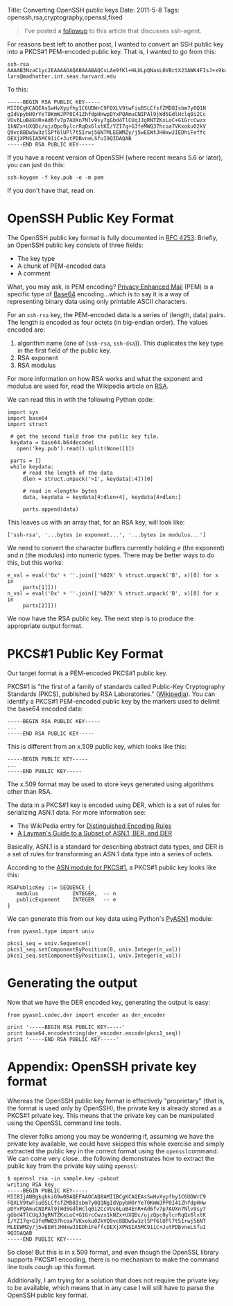 Title: Converting OpenSSH public keys
Date: 2011-5-8
Tags: openssh,rsa,cryptography,openssl,fixed

> I've posted a
> [followup](/posts/signing-data-with-ssh-agent)
> to this article that discusses ssh-agent.

For reasons best left to another post, I wanted to convert an SSH public
key into a PKCS\#1 PEM-encoded public key. That is, I wanted to go from
this:

    ssh-rsa AAAAB3NzaC1yc2EAAAADAQABAAABAQCxLAe9fKl+HLULpQNasL0VBctX23AWK4FIsJ+x9kwPwixubvLRDU2Ah1WnJsfSth5PQqZYk8/QjjVmF92kcfCkNjE9ACa4I0g8CX2NZ3kZ2UdyWrSLYJxVSzou4HgSdH4B3p+/unsBRefs2W/2zLuAZt3hOUJSokmBE1NkrEugL4bUatwLDPHWQ1nH5RdANz+6PNClzTKVytGpDHqXG0oj9hkjur4bd94xZDfuFyhrtUrGiS7TaRVD29zwEPDnDfOVI9/qVQ+Xu3kivCPno1MwsQRYxnL+PnAQRa0kcfHAkgQOGIV599wMReNc81IgDkwL3WIL4m608MG+d4tJ+4j1 lars@madhatter.int.seas.harvard.edu


To this:

    -----BEGIN RSA PUBLIC KEY-----
    MIIBCgKCAQEAsSwHvXypfhy1C6UDWrC9FQXLV9twFiuBSLCfsfZMD8Isbm7y0Q1N
    gIdVpybH0rYeT0KmWJPP0I41ZhfdpHHwpDYxPQAmuCNIPAl9jWd5GdlHclq0i2Cc
    VUs6LuB4EnR+Ad6fv7p7AUXn7Nlv9sy7gGbd4TlCUqJJgRNTZKxLoC+G1GrcCwzx
    1kNZx+UXQDc/ujzQpc0ylcrRqQx6lxtKI/YZI7q+G3feMWQ37hcoa7VKxoku02kV
    Q9vc8BDw5w3zlSPf6lUPl7t5Irwj56NTMLEEWMZy/j5wEEWtJHHxwJIEDhiFeffc
    DEXjXPNSIA5MC91iC+JutPDBvneLSfuI9QIDAQAB
    -----END RSA PUBLIC KEY-----

If you have a recent version of OpenSSH (where recent means 5.6 or
later), you can just do this:

    ssh-keygen -f key.pub -e -m pem

If you don't have that, read on.

OpenSSH Public Key Format
=========================

The OpenSSH public key format is fully documented in [RFC
4253](http://tools.ietf.org/html/rfc4253#section-6.6). Briefly, an
OpenSSH public key consists of three fields:

-   The key type
-   A chunk of PEM-encoded data
-   A comment

What, you may ask, is PEM encoding? [Privacy Enhanced
Mail](http://en.wikipedia.org/wiki/Base64#Privacy-enhanced_mail) (PEM)
is a specific type of [Base64](http://en.wikipedia.org/wiki/Base64)
encoding...which is to say it is a way of representing binary data using
only printable ASCII characters.

For an `ssh-rsa` key, the PEM-encoded data is a series of (length, data)
pairs. The length is encoded as four octets (in big-endian order). The
values encoded are:

1.  algorithm name (one of (`ssh-rsa`, `ssh-dsa`)). This duplicates the
    key type in the first field of the public key.
2.  RSA exponent
3.  RSA modulus

For more information on how RSA works and what the exponent and modulus
are used for, read the Wikipedia article on
[RSA](http://en.wikipedia.org/wiki/RSA).

We can read this in with the following Python code:

    import sys
    import base64
    import struct

     # get the second field from the public key file.
     keydata = base64.b64decode(
       open('key.pub').read().split(None)[1])

     parts = []
     while keydata:
         # read the length of the data
         dlen = struct.unpack('>I', keydata[:4])[0]

         # read in <length> bytes
         data, keydata = keydata[4:dlen+4], keydata[4+dlen:]

         parts.append(data)

This leaves us with an array that, for an RSA key, will look like:

    ['ssh-rsa', '...bytes in exponent...', '...bytes in modulus...']

We need to convert the character buffers currently holding *e* (the
exponent) and *n* (the modulus) into numeric types. There may be better
ways to do this, but this works:

    e_val = eval('0x' + ''.join(['%02X' % struct.unpack('B', x)[0] for x in
         parts[1]]))
    n_val = eval('0x' + ''.join(['%02X' % struct.unpack('B', x)[0] for x in
         parts[2]]))

We now have the RSA public key. The next step is to produce the
appropriate output format.

PKCS\#1 Public Key Format
=========================

Our target format is a PEM-encoded PKCS\#1 public key.

PKCS\#1 is "the first of a family of standards called Public-Key
Cryptography Standards (PKCS), published by RSA Laboratories."
([Wikipedia](http://en.wikipedia.org/wiki/PKCS1)). You can identify a
PKCS\#1 PEM-encoded public key by the markers used to delimit the base64
encoded data:

    -----BEGIN RSA PUBLIC KEY-----
    ...
    -----END RSA PUBLIC KEY-----

This is different from an x.509 public key, which looks like this:

    -----BEGIN PUBLIC KEY-----
    ...
    -----END PUBLIC KEY-----

The x.509 format may be used to store keys generated using algorithms
other than RSA.

The data in a PKCS\#1 key is encoded using DER, which is a set of rules
for serializing ASN.1 data. For more information see:

-   The WikiPedia entry for [Distinguished Encoding
    Rules](http://en.wikipedia.org/wiki/Distinguished_Encoding_Rules)
-   [A Layman's Guide to a Subset of ASN.1, BER, and
    DER](http://luca.ntop.org/Teaching/Appunti/asn1.html)

Basically, ASN.1 is a standard for describing abstract data types, and
DER is a set of rules for transforming an ASN.1 data type into a series
of octets.

According to the [ASN module for
PKCS\#1](ftp://ftp.rsasecurity.com/pub/pkcs/pkcs-1/pkcs-1v2-1.asn), a
PKCS\#1 public key looks like this:

    RSAPublicKey ::= SEQUENCE {
       modulus           INTEGER,  -- n
       publicExponent    INTEGER   -- e
    }

We can generate this from our key data using Python's
[PyASN1](http://pyasn1.sourceforge.net/) module:

    from pyasn1.type import univ

    pkcs1_seq = univ.Sequence()
    pkcs1_seq.setComponentByPosition(0, univ.Integer(n_val))
    pkcs1_seq.setComponentByPosition(1, univ.Integer(e_val))

Generating the output
=====================

Now that we have the DER encoded key, generating the output is easy:

    from pyasn1.codec.der import encoder as der_encoder

    print '-----BEGIN RSA PUBLIC KEY-----'
    print base64.encodestring(der_encoder.encode(pkcs1_seq))
    print '-----END RSA PUBLIC KEY-----'

Appendix: OpenSSH private key format
====================================

Whereas the OpenSSH public key format is effectively "proprietary" (that
is, the format is used only by OpenSSH), the private key is already
stored as a PKCS\#1 private key. This means that the private key can be
manipulated using the OpenSSL command line tools.

The clever folks among you may be wondering if, assuming we have the
private key available, we could have skipped this whole exercise and
simply extracted the public key in the correct format using the
`openssl`command. We can come very close...the following demonstrates
how to extract the public key from the private key using `openssl`:

    $ openssl rsa -in sample.key -pubout
    writing RSA key
    -----BEGIN PUBLIC KEY-----
    MIIBIjANBgkqhkiG9w0BAQEFAAOCAQ8AMIIBCgKCAQEAsSwHvXypfhy1C6UDWrC9
    FQXLV9twFiuBSLCfsfZMD8Isbm7y0Q1NgIdVpybH0rYeT0KmWJPP0I41ZhfdpHHw
    pDYxPQAmuCNIPAl9jWd5GdlHclq0i2CcVUs6LuB4EnR+Ad6fv7p7AUXn7Nlv9sy7
    gGbd4TlCUqJJgRNTZKxLoC+G1GrcCwzx1kNZx+UXQDc/ujzQpc0ylcrRqQx6lxtK
    I/YZI7q+G3feMWQ37hcoa7VKxoku02kVQ9vc8BDw5w3zlSPf6lUPl7t5Irwj56NT
    MLEEWMZy/j5wEEWtJHHxwJIEDhiFeffcDEXjXPNSIA5MC91iC+JutPDBvneLSfuI
    9QIDAQAB
    -----END PUBLIC KEY-----

So close! But this is in x.509 format, and even though the OpenSSL
library supports PKCS\#1 encoding, there is no mechanism to make the
command line tools cough up this format.

Additionally, I am trying for a solution that does not require the
private key to be available, which means that in any case I will still
have to parse the OpenSSH public key format.


